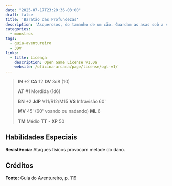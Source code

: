 ```yaml
---
date: "2025-07-17T23:20:36-03:00"
draft: false
title: 'Baratão das Profundezas'
description: 'Asquerosos, do tamanho de um cão. Guardam as asas sob a sua dura carapaça.'
categories:
  - monstros
tags:
  - guia-aventureiro
  - 3DV
links:
  - title: Licença
    description: Open Game License v1.0a
    website: /oficina-arcana/page/license/ogl-v1/
---
```


> **IN** +2 **CA** 12 **DV** 3d8 (10)
>
> **AT** #1 Mordida (1d6)
>
> **BN** +2 **JdP** V11/R12/M15 **VS** Infravisão 60'
>
> **MV** 45' (60' voando ou nadando) **ML** 6
>
> **TM** Médio **TT** - **XP** 50

## Habilidades Especiais

**Resistência:** Ataques físicos provocam metade do dano.

## Créditos

**Fonte:** Guia do Aventureiro, p. 119
